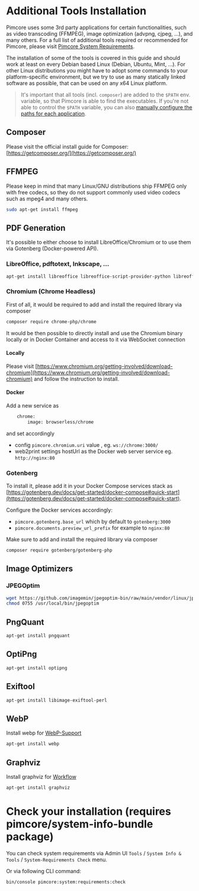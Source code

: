# Additional Tools Installation

Pimcore uses some 3rd party applications for certain functionalities, such as video transcoding (FFMPEG), image optimization (advpng, cjpeg, ...), and many others. For a full list of additional tools required or recommended for Pimcore, please visit [Pimcore System Requirements](../01_System_Requirements.md). 

The installation of some of the tools is covered in this guide and should work at least on every Debian based Linux (Debian, Ubuntu, Mint, ...). 
For other Linux distributions you might have to adopt some commands to your platform-specific environment, but we try to use as many statically linked software as possible, that can be used on any x64 Linux platform.  

> It's important that all tools (incl. `composer`) are added to the `$PATH` env. variable, so that Pimcore is able to find the executables. 
If you're not able to control the `$PATH` variable, you can also [manually configure the paths for each application](https://github.com/pimcore/skeleton/blob/11.x/config/services.yaml).


## Composer 
Please visit the official install guide for Composer: [https://getcomposer.org/](https://getcomposer.org/)

## FFMPEG

Please keep in mind that many Linux/GNU distributions ship FFMPEG only with free codecs, 
so they do not support commonly used video codecs such as mpeg4 and many others.   

```bash
sudo apt-get install ffmpeg
```

## PDF Generation 

It's possible to either choose to install LibreOffice/Chromium or to use them via Gotenberg (Docker-powered API).

### LibreOffice, pdftotext, Inkscape, ...

```bash
apt-get install libreoffice libreoffice-script-provider-python libreoffice-math xfonts-75dpi poppler-utils inkscape libxrender1 libfontconfig1 ghostscript
```

### Chromium (Chrome Headless)

First of all, it would be required to add and install the required library via composer  
```bash
composer require chrome-php/chrome
```

It would be then possible to directly install and use the Chromium binary locally or in Docker Container and access to it via WebSocket connection 

#### Locally
Please visit [https://www.chromium.org/getting-involved/download-chromium](https://www.chromium.org/getting-involved/download-chromium) and follow the instruction to install.


#### Docker
Add a new service as 
```dockerfile
    chrome:
        image: browserless/chrome
```
and set accordingly
- config `pimcore.chromium.uri` value , eg. `ws://chrome:3000/` 
- web2print settings hostUrl as the Docker web server service eg. `http://nginx:80`

### Gotenberg

To install it, please add it in your Docker Compose services stack as [https://gotenberg.dev/docs/get-started/docker-compose#quick-start](https://gotenberg.dev/docs/get-started/docker-compose#quick-start).

Configure the Docker services accordingly:

- `pimcore.gotenberg.base_url` which by default to `gotenberg:3000`
- `pimcore.documents.preview_url_prefix` for example to `nginx:80`

Make sure to add and install the required library via composer  
```bash
composer require gotenberg/gotenberg-php
```

## Image Optimizers

### JPEGOptim

```bash
wget https://github.com/imagemin/jpegoptim-bin/raw/main/vendor/linux/jpegoptim -O /usr/local/bin/jpegoptim
chmod 0755 /usr/local/bin/jpegoptim
```

## PngQuant

```bash
apt-get install pngquant
```

## OptiPng

```bash
apt-get install optipng
```

## Exiftool

```bash
apt-get install libimage-exiftool-perl
```

## WebP

Install webp for [WebP-Support](../../04_Assets/03_Working_with_Thumbnails/01_Image_Thumbnails.md)

```bash
apt-get install webp
```

## Graphviz

Install graphviz for [Workflow](../../07_Workflow_Management/README.md)

```bash
apt-get install graphviz
```


# Check your installation (requires pimcore/system-info-bundle package)

You can check system requirements via Admin UI `Tools` / `System Info & Tools` / `System-Requirements Check` menu.

Or via following CLI command:

```bash
bin/console pimcore:system:requirements:check
```
